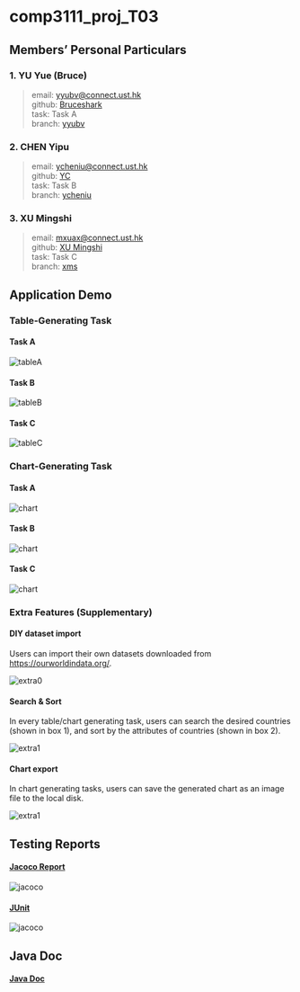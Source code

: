# comp3111_proj_T03

## Members’ Personal Particulars

### 1. YU Yue (Bruce)
> email: yyubv@connect.ust.hk \
> github: [Bruceshark](https://github.com/Bruceshark)  
> task: Task A \
> branch: [yyubv](https://github.com/Bruceshark/comp3111_proj_T03/tree/yyubv)

### 2. CHEN Yipu
> email: ycheniu@connect.ust.hk \
> github: [YC](https://github.com/peterchenyipu)  
> task: Task B \
> branch: [ycheniu](https://github.com/Bruceshark/comp3111_proj_T03/tree/ycheniu)

### 3. XU Mingshi
> email: mxuax@connect.ust.hk \
> github: [XU Mingshi](https://github.com/mxuax)  
> task: Task C \
> branch: [xms](https://github.com/Bruceshark/comp3111_proj_T03/tree/mxuax)

## Application Demo
### Table-Generating Task
#### Task A
![tableA](source_code_material/table_generatingA.png)
#### Task B
![tableB](source_code_material/table_generatingB.png)
#### Task C
![tableC](source_code_material/table_generatingC.png)
### Chart-Generating Task
#### Task A
![chart](source_code_material/chart_generatingA.png)
#### Task B
![chart](source_code_material/chart_generatingB.png)
#### Task C
![chart](source_code_material/chart_generatingC.png)
### Extra Features (Supplementary)
#### DIY dataset import 
Users can import their own datasets downloaded from https://ourworldindata.org/.

![extra0](source_code_material/extra_feature0.png)
#### Search & Sort
In every table/chart generating task, users can search the desired countries (shown in box 1), and sort by the attributes of countries (shown in box 2).

![extra1](source_code_material/extra_feature1.png)

#### Chart export
In chart generating tasks, users can save the generated chart as an image file to the local disk.

![extra1](source_code_material/extra_feature2.png)

## Testing Reports
#### [Jacoco Report](source_code_material/jacocoHTML/index.html)

![jacoco](source_code_material/jacoco.png)
#### [JUnit](source_code_material/junit/index.html)

![jacoco](source_code_material/junit.png)

## Java Doc
#### [Java Doc](source_code_material/javadoc/index.html)